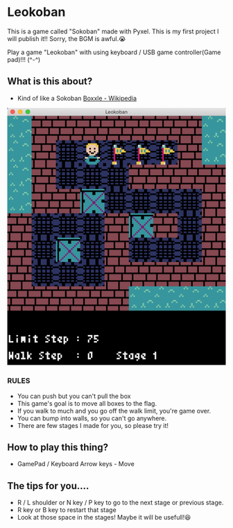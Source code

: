 # Leokoban
This is a game called "Sokoban" made with Pyxel. This is my first project I will publish it!!
Sorry, the BGM is awful.😭

Play a game "Leokoban" with using keyboard / USB game controller(Game pad)!!! (^-^)

## What is this about?
* Kind of like a Sokoban [Boxxle - Wikipedia](https://en.wikipedia.org/wiki/Boxxle)

![ScreenShot](images/game_screen.png)

### RULES
* You can push but you can't pull the box
* This game's goal is to move all boxes to the flag.
* If you walk to much and you go off the walk limit, you're game over.
* You can bump into walls, so you can't go anywhere.
* There are few stages I made for you, so please try it!

## How to play this thing?

* GamePad / Keyboard Arrow keys - Move

## The tips for you....

* R / L shoulder or N key / P key to go to the next stage or previous stage.
* R key or B key to restart that stage
* Look at those space in the stages! Maybe it will be usefull!😆
